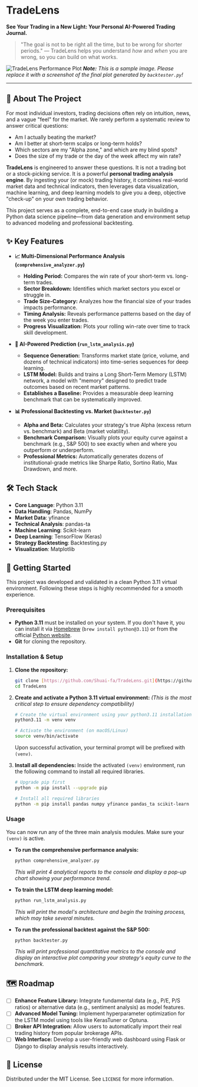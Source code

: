# TradeLens

**See Your Trading in a New Light: Your Personal AI-Powered Trading Journal.**

> "The goal is not to be right all the time, but to be wrong for shorter periods." — TradeLens helps you understand *how* and *when* you are wrong, so you can build on what works.

![TradeLens Performance Plot](https://i.imgur.com/g8vBwO5.png)
_**Note:** This is a sample image. Please replace it with a screenshot of the final plot generated by `backtester.py`!_

---

## 📖 About The Project

For most individual investors, trading decisions often rely on intuition, news, and a vague "feel" for the market. We rarely perform a systematic review to answer critical questions:

* Am I actually beating the market?
* Am I better at short-term scalps or long-term holds?
* Which sectors are my "Alpha zone," and which are my blind spots?
* Does the size of my trade or the day of the week affect my win rate?

**TradeLens** is engineered to answer these questions. It is not a trading bot or a stock-picking service. It is a powerful **personal trading analysis engine**. By ingesting your (or mock) trading history, it combines real-world market data and technical indicators, then leverages data visualization, machine learning, and deep learning models to give you a deep, objective "check-up" on your own trading behavior.

This project serves as a complete, end-to-end case study in building a Python data science pipeline—from data generation and environment setup to advanced modeling and professional backtesting.

## ✨ Key Features

* **📈 Multi-Dimensional Performance Analysis (`comprehensive_analyzer.py`)**
    * **Holding Period:** Compares the win rate of your short-term vs. long-term trades.
    * **Sector Breakdown:** Identifies which market sectors you excel or struggle in.
    * **Trade Size-Category:** Analyzes how the financial size of your trades impacts performance.
    * **Timing Analysis:** Reveals performance patterns based on the day of the week you enter trades.
    * **Progress Visualization:** Plots your rolling win-rate over time to track skill development.

* **🧠 AI-Powered Prediction (`run_lstm_analysis.py`)**
    * **Sequence Generation:** Transforms market state (price, volume, and dozens of technical indicators) into time-series sequences for deep learning.
    * **LSTM Model:** Builds and trains a Long Short-Term Memory (LSTM) network, a model with "memory" designed to predict trade outcomes based on recent market patterns.
    * **Establishes a Baseline:** Provides a measurable deep learning benchmark that can be systematically improved.

* **📊 Professional Backtesting vs. Market (`backtester.py`)**
    * **Alpha and Beta:** Calculates your strategy's true Alpha (excess return vs. benchmark) and Beta (market volatility).
    * **Benchmark Comparison:** Visually plots your equity curve against a benchmark (e.g., S&P 500) to see exactly when and where you outperform or underperform.
    * **Professional Metrics:** Automatically generates dozens of institutional-grade metrics like Sharpe Ratio, Sortino Ratio, Max Drawdown, and more.

## 🛠️ Tech Stack

* **Core Language**: Python 3.11
* **Data Handling**: Pandas, NumPy
* **Market Data**: yfinance
* **Technical Analysis**: pandas-ta
* **Machine Learning**: Scikit-learn
* **Deep Learning**: TensorFlow (Keras)
* **Strategy Backtesting**: Backtesting.py
* **Visualization**: Matplotlib

## 🚀 Getting Started

This project was developed and validated in a clean Python 3.11 virtual environment. Following these steps is highly recommended for a smooth experience.

### Prerequisites

* **Python 3.11** must be installed on your system. If you don't have it, you can install it via [Homebrew](https://brew.sh/) (`brew install python@3.11`) or from the official [Python website](https://www.python.org/downloads/).
* **Git** for cloning the repository.

### Installation & Setup

1.  **Clone the repository:**
    ```bash
    git clone [https://github.com/Shuai-fa/TradeLens.git](https://github.com/Shuai-fa/TradeLens.git)
    cd TradeLens
    ```

2.  **Create and activate a Python 3.11 virtual environment:**
    *(This is the most critical step to ensure dependency compatibility)*
    ```bash
    # Create the virtual environment using your python3.11 installation
    python3.11 -m venv venv

    # Activate the environment (on macOS/Linux)
    source venv/bin/activate
    ```
    Upon successful activation, your terminal prompt will be prefixed with `(venv)`.

3.  **Install all dependencies:**
    Inside the activated `(venv)` environment, run the following command to install all required libraries.
    ```bash
    # Upgrade pip first
    python -m pip install --upgrade pip

    # Install all required libraries
    python -m pip install pandas numpy yfinance pandas_ta scikit-learn tensorflow matplotlib backtesting
    ```

### Usage

You can now run any of the three main analysis modules. Make sure your `(venv)` is active.

* **To run the comprehensive performance analysis:**
    ```bash
    python comprehensive_analyzer.py
    ```
    *This will print 4 analytical reports to the console and display a pop-up chart showing your performance trend.*

* **To train the LSTM deep learning model:**
    ```bash
    python run_lstm_analysis.py
    ```
    *This will print the model's architecture and begin the training process, which may take several minutes.*

* **To run the professional backtest against the S&P 500:**
    ```bash
    python backtester.py
    ```
    *This will print professional quantitative metrics to the console and display an interactive plot comparing your strategy's equity curve to the benchmark.*

## 🗺️ Roadmap

* [ ] **Enhance Feature Library:** Integrate fundamental data (e.g., P/E, P/S ratios) or alternative data (e.g., sentiment analysis) as model features.
* [ ] **Advanced Model Tuning:** Implement hyperparameter optimization for the LSTM model using tools like KerasTuner or Optuna.
* [ ] **Broker API Integration:** Allow users to automatically import their real trading history from popular brokerage APIs.
* [ ] **Web Interface:** Develop a user-friendly web dashboard using Flask or Django to display analysis results interactively.

## 📄 License

Distributed under the MIT License. See `LICENSE` for more information.

